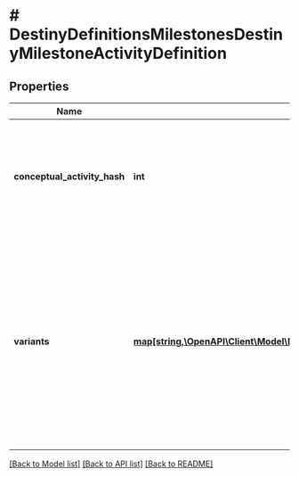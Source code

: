 # # DestinyDefinitionsMilestonesDestinyMilestoneActivityDefinition

## Properties

Name | Type | Description | Notes
------------ | ------------- | ------------- | -------------
**conceptual_activity_hash** | **int** | The \&quot;Conceptual\&quot; activity hash. Basically, we picked the lowest level activity and are treating it as the canonical definition of the activity for rendering purposes.  If you care about the specific difficulty modes and variations, use the activities under \&quot;Variants\&quot;. | [optional]
**variants** | [**map[string,\OpenAPI\Client\Model\DestinyDefinitionsMilestonesDestinyMilestoneActivityVariantDefinition]**](DestinyDefinitionsMilestonesDestinyMilestoneActivityVariantDefinition.md) | A milestone-referenced activity can have many variants, such as Tiers or alternative modes of play.  Even if there is only a single variant, the details for these are represented within as a variant definition.  It is assumed that, if this DestinyMilestoneActivityDefinition is active, then all variants should be active.  If a Milestone could ever split the variants&#39; active status conditionally, they should all have their own DestinyMilestoneActivityDefinition instead! The potential duplication will be worth it for the obviousness of processing and use. | [optional]

[[Back to Model list]](../../README.md#models) [[Back to API list]](../../README.md#endpoints) [[Back to README]](../../README.md)
